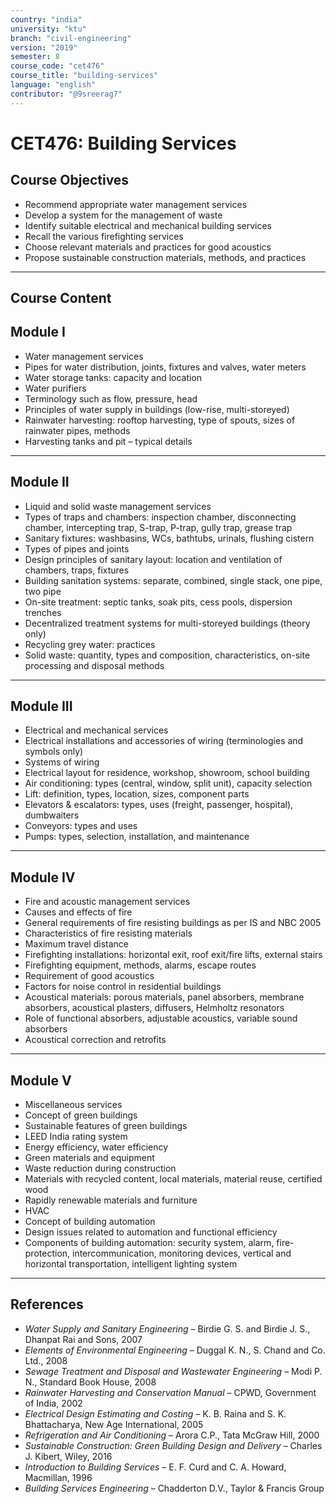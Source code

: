 ```yaml
---
country: "india"
university: "ktu"
branch: "civil-engineering"
version: "2019"
semester: 8
course_code: "cet476"
course_title: "building-services"
language: "english"
contributor: "@9sreerag7"
---
```


# CET476: Building Services

## Course Objectives

- Recommend appropriate water management services  
- Develop a system for the management of waste  
- Identify suitable electrical and mechanical building services  
- Recall the various firefighting services  
- Choose relevant materials and practices for good acoustics  
- Propose sustainable construction materials, methods, and practices  

---

## Course Content

## Module I

- Water management services  
- Pipes for water distribution, joints, fixtures and valves, water meters  
- Water storage tanks: capacity and location  
- Water purifiers  
- Terminology such as flow, pressure, head  
- Principles of water supply in buildings (low-rise, multi-storeyed)  
- Rainwater harvesting: rooftop harvesting, type of spouts, sizes of rainwater pipes, methods  
- Harvesting tanks and pit – typical details  

---

## Module II

- Liquid and solid waste management services  
- Types of traps and chambers: inspection chamber, disconnecting chamber, intercepting trap, S-trap, P-trap, gully trap, grease trap  
- Sanitary fixtures: washbasins, WCs, bathtubs, urinals, flushing cistern  
- Types of pipes and joints  
- Design principles of sanitary layout: location and ventilation of chambers, traps, fixtures  
- Building sanitation systems: separate, combined, single stack, one pipe, two pipe  
- On-site treatment: septic tanks, soak pits, cess pools, dispersion trenches  
- Decentralized treatment systems for multi-storeyed buildings (theory only)  
- Recycling grey water: practices  
- Solid waste: quantity, types and composition, characteristics, on-site processing and disposal methods  

---

## Module III

- Electrical and mechanical services  
- Electrical installations and accessories of wiring (terminologies and symbols only)  
- Systems of wiring  
- Electrical layout for residence, workshop, showroom, school building  
- Air conditioning: types (central, window, split unit), capacity selection  
- Lift: definition, types, location, sizes, component parts  
- Elevators & escalators: types, uses (freight, passenger, hospital), dumbwaiters  
- Conveyors: types and uses  
- Pumps: types, selection, installation, and maintenance  

---

## Module IV

- Fire and acoustic management services  
- Causes and effects of fire  
- General requirements of fire resisting buildings as per IS and NBC 2005  
- Characteristics of fire resisting materials  
- Maximum travel distance  
- Firefighting installations: horizontal exit, roof exit/fire lifts, external stairs  
- Firefighting equipment, methods, alarms, escape routes  
- Requirement of good acoustics  
- Factors for noise control in residential buildings  
- Acoustical materials: porous materials, panel absorbers, membrane absorbers, acoustical plasters, diffusers, Helmholtz resonators  
- Role of functional absorbers, adjustable acoustics, variable sound absorbers  
- Acoustical correction and retrofits  

---

## Module V

- Miscellaneous services  
- Concept of green buildings  
- Sustainable features of green buildings  
- LEED India rating system  
- Energy efficiency, water efficiency  
- Green materials and equipment  
- Waste reduction during construction  
- Materials with recycled content, local materials, material reuse, certified wood  
- Rapidly renewable materials and furniture  
- HVAC  
- Concept of building automation  
- Design issues related to automation and functional efficiency  
- Components of building automation: security system, alarm, fire-protection, intercommunication, monitoring devices, vertical and horizontal transportation, intelligent lighting system  

---

## References

- *Water Supply and Sanitary Engineering* – Birdie G. S. and Birdie J. S., Dhanpat Rai and Sons, 2007  
- *Elements of Environmental Engineering* – Duggal K. N., S. Chand and Co. Ltd., 2008  
- *Sewage Treatment and Disposal and Wastewater Engineering* – Modi P. N., Standard Book House, 2008  
- *Rainwater Harvesting and Conservation Manual* – CPWD, Government of India, 2002  
- *Electrical Design Estimating and Costing* – K. B. Raina and S. K. Bhattacharya, New Age International, 2005  
- *Refrigeration and Air Conditioning* – Arora C.P., Tata McGraw Hill, 2000  
- *Sustainable Construction: Green Building Design and Delivery* – Charles J. Kibert, Wiley, 2016  
- *Introduction to Building Services* – E. F. Curd and C. A. Howard, Macmillan, 1996  
- *Building Services Engineering* – Chadderton D.V., Taylor & Francis Group  

